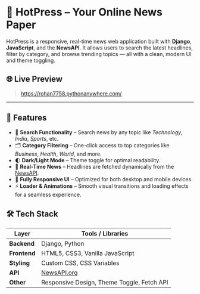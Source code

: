 # 📰 HotPress – Your Online News Paper

HotPress is a responsive, real-time news web application built with **Django**, **JavaScript**, and the **NewsAPI**. It allows users to search the latest headlines, filter by category, and browse trending topics — all with a clean, modern UI and theme toggling.

## 🌐 Live Preview
> https://rohan7758.pythonanywhere.com/
---

## 🚀 Features

- 🔎 **Search Functionality** – Search news by any topic like *Technology*, *India*, *Sports*, etc.
- 🗂️ **Category Filtering** – One-click access to top categories like *Business*, *Health*, *World*, and more.
- 🌓 **Dark/Light Mode** – Theme toggle for optimal readability.
- 📰 **Real-Time News** – Headlines are fetched dynamically from the [NewsAPI](https://newsapi.org/).
- 📱 **Fully Responsive UI** – Optimized for both desktop and mobile devices.
- ⚡ **Loader & Animations** – Smooth visual transitions and loading effects for a seamless experience.

## 🛠 Tech Stack

| Layer      | Tools / Libraries         |
|------------|---------------------------|
| **Backend**| Django, Python             |
| **Frontend**| HTML5, CSS3, Vanilla JavaScript |
| **Styling**| Custom CSS, CSS Variables |
| **API**    | [NewsAPI.org](https://newsapi.org) |
| **Other**  | Responsive Design, Theme Toggle, Fetch API |
